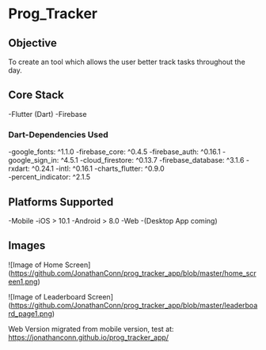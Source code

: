 # Prog_Tracker

## Objective
To create an tool which allows the user better track tasks throughout the day.

## Core Stack
  -Flutter (Dart)
  -Firebase

### Dart-Dependencies Used 
  -google_fonts: ^1.1.0
  -firebase_core: ^0.4.5
  -firebase_auth: ^0.16.1
  -google_sign_in: ^4.5.1
  -cloud_firestore: ^0.13.7
  -firebase_database: ^3.1.6
  -rxdart: ^0.24.1
  -intl: ^0.16.1
  -charts_flutter: ^0.9.0  
  -percent_indicator: ^2.1.5
  

## Platforms Supported
  -Mobile
    -iOS > 10.1
    -Android > 8.0
  -Web
  -(Desktop App coming)
  

## Images 
![Image of Home Screen] 
(https://github.com/JonathanConn/prog_tracker_app/blob/master/home_screen1.png)

![Image of Leaderboard Screen] 
(https://github.com/JonathanConn/prog_tracker_app/blob/master/leaderboard_page1.png)




Web Version migrated from mobile version, test at:
https://jonathanconn.github.io/prog_tracker_app/
